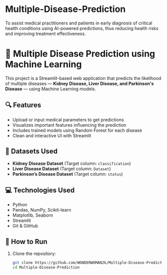 # Multiple-Disease-Prediction
To assist medical practitioners and patients in early diagnosis of critical health conditions using AI-powered predictions, thus reducing health risks and improving treatment effectiveness.
# 🧠 Multiple Disease Prediction using Machine Learning

This project is a Streamlit-based web application that predicts the likelihood of multiple diseases — **Kidney Disease, Liver Disease, and Parkinson's Disease** — using Machine Learning models.

## 🔍 Features

- Upload or input medical parameters to get predictions
- Visualizes important features influencing the prediction
- Includes trained models using Random Forest for each disease
- Clean and interactive UI with Streamlit

## 🧪 Datasets Used

- **Kidney Disease Dataset** (Target column: `classification`)
- **Liver Disease Dataset** (Target column: `Dataset`)
- **Parkinson’s Disease Dataset** (Target column: `status`)

## 💻 Technologies Used

- Python
- Pandas, NumPy, Scikit-learn
- Matplotlib, Seaborn
- Streamlit
- Git & GitHub

## 🚀 How to Run

1. Clone the repository:
   ```bash
   git clone https://github.com/WONDERWOMAN2k/Multiple-Disease-Prediction.git
   cd Multiple-Disease-Prediction

